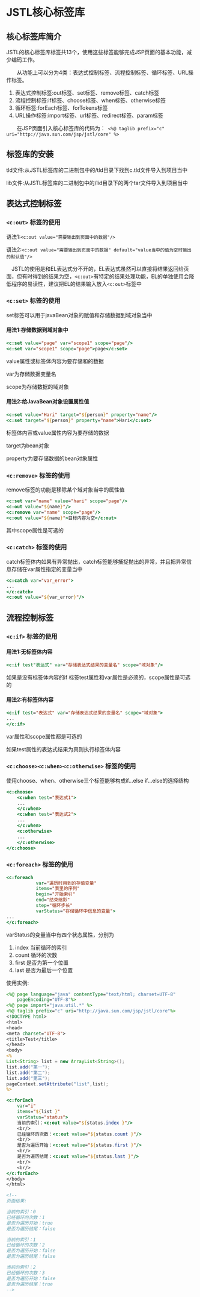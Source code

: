 # JSTL核心标签库

## 核心标签库简介

JSTL的核心标签库标签共13个，使用这些标签能够完成JSP页面的基本功能，减少编码工作。

　　从功能上可以分为4类：表达式控制标签、流程控制标签、循环标签、URL操作标签。

1. 表达式控制标签:out标签、set标签、remove标签、catch标签
2. 流程控制标签:if标签、choose标签、when标签、otherwise标签
3. 循环标签:forEach标签、forTokens标签
4. URL操作标签:import标签、url标签、redirect标签、param标签

　　在JSP页面引入核心标签库的代码为：` <%@ taglib prefix="c" uri="http://java.sun.com/jsp/jstl/core" %>` 

## 标签库的安装

tld文件:从JSTL标签库的二进制包中的/tld目录下找到c.tld文件导入到项目当中

lib文件:从JSTL标签库的二进制包中的/lid目录下的两个tar文件导入到项目当中

## 表达式控制标签

### `<c:out>` 标签的使用

语法1:`<c:out value="需要输出到页面中的数据"/>`

语法2:`<c:out value="需要输出到页面中的数据" default="value当中的值为空时输出的默认值"/>`

　JSTL的使用是和EL表达式分不开的，EL表达式虽然可以直接将结果返回给页面，但有时得到的结果为空，`<c:out>`有特定的结果处理功能，EL的单独使用会降低程序的易读性，建议把EL的结果输入放入`<c:out>`标签中

### `<c:set>` 标签的使用

set标签可以用于javaBean对象的赋值和存储数据到域对象当中

#### 用法1:存储数据到域对象中

```jsp
<c:set value="page" var="scope1" scope="page"/>
<c:set var="scope1" scope="page">page</c:set>
```

value属性或标签体内容为要存储和的数据

var为存储数据变量名

scope为存储数据的域对象

#### 用法2:给JavaBean对象设置属性值

```jsp
<c:set value="Hari" target="${person}" property="name"/>
<c:set target="${person}" property="name">Hari</c:set>
```

标签体内容或value属性内容为要存储的数据

target为bean对象

property为要存储数据的bean对象属性

### `<c:remove>` 标签的使用

remove标签的功能是移除某个域对象当中的属性值

```jsp
<c:set var="name" value="hari" scope="page"/>
<c:out value="${name}"/>
<c:remove var="name" scope="page"/>
<c:out value="${name}">目标内容为空</c:out>
```

其中scope属性是可选的

### `<c:catch>` 标签的使用

catch标签体内如果有异常抛出，catch标签能够捕捉抛出的异常，并且把异常信息存储在var属性指定的变量当中

```jsp
<c:catch var="var_error">
...
</c:catch>
<c:out value="${var_error}"/>
```

## 流程控制标签

### `<c:if>` 标签的使用

#### 用法1:无标签体内容

```jsp
<c:if test"表达式" var="存储表达式结果的变量名" scope="域对象"/>
```

如果是没有标签体内容的if 标签test属性和var属性是必须的，scope属性是可选的

#### 用法2:有标签体内容

```jsp
<c:if test="表达式" var="存储表达式结果的变量名" scope="域对象">
...
</c:if>
```

var属性和scope属性都是可选的

如果test属性的表达式结果为真则执行标签体内容

### `<c:choose><c:when><c:otherwise>` 标签的使用

使用choose、when、otherwise三个标签能够构成if…else if…else的选择结构

```jsp
<c:choose>
	<c:when test="表达式1">
    ...
    </c:when>
    <c:when test="表达式2">
    ...
    </c:when>
    <c:otherwise>
    ...
    </c:otherwise>
</c:choose>
```



### `<c:foreach>`  标签的使用

```jsp
<c:foreach
           var="遍历时用到的存值变量"
           items="表里的序列"
           begin="开始索引"
           end="结束缩影"
           step="循环步长"
           varStatus="存储循环中信息的变量">
...
</c:foreach>
```

varStatus的变量当中有四个状态属性，分别为

1. index 当前循环的索引
2. count  循环的次数
3. first  是否为第一个位置
4. last  是否为最后一个位置

使用实例:

```jsp
<%@ page language="java" contentType="text/html; charset=UTF-8"
    pageEncoding="UTF-8"%>
<%@ page import="java.util.*" %>
<%@ taglib prefix="c" uri="http://java.sun.com/jsp/jstl/core"%>
<!DOCTYPE html>
<html>
<head>
<meta charset="UTF-8">
<title>Test</title>
</head>
<body>
<%
List<String> list = new ArrayList<String>();
list.add("第一");
list.add("第二");
list.add("第三");
pageContext.setAttribute("list",list);
%>

<c:forEach
	var="i"
	items="${list }"
	varStatus="status">
	当前的索引：<c:out value="${status.index }"/>
	<br/>
	已经循环的次数：<c:out value="${status.count }"/>
	<br/>
	是否为遍历开始：<c:out value="${status.first }"/>
	<br/>
	是否为遍历结尾：<c:out value="${status.last }"/>
	<br/>
    <br/>
</c:forEach>
</body>
</html>

<!--
页面结果:

当前的索引：0 
已经循环的次数：1 
是否为遍历开始：true 
是否为遍历结尾：false 

当前的索引：1 
已经循环的次数：2 
是否为遍历开始：false 
是否为遍历结尾：false 

当前的索引：2 
已经循环的次数：3 
是否为遍历开始：false 
是否为遍历结尾：true 
-->
```

